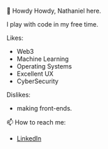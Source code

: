 👋 Howdy Howdy, Nathaniel here. 

 I play with code in my free time. 

 Likes:
  - Web3
  - Machine Learning
  - Operating Systems 
  - Excellent UX
  - CyberSecurity

 Dislikes:
  - making front-ends. 


📫 How to reach me:
  - [LinkedIn](www.linkedin.com/in/nathaniel-carroll-b4b757179)

<!---
nathaniel-b-carroll/nathaniel-b-carroll is a ✨ special ✨ repository because its `README.md` (this file) appears on your GitHub profile.
You can click the Preview link to take a look at your changes.
--->
